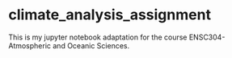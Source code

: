 # climate_analysis_assignment
This is my jupyter notebook adaptation for the course ENSC304-Atmospheric and Oceanic Sciences.
